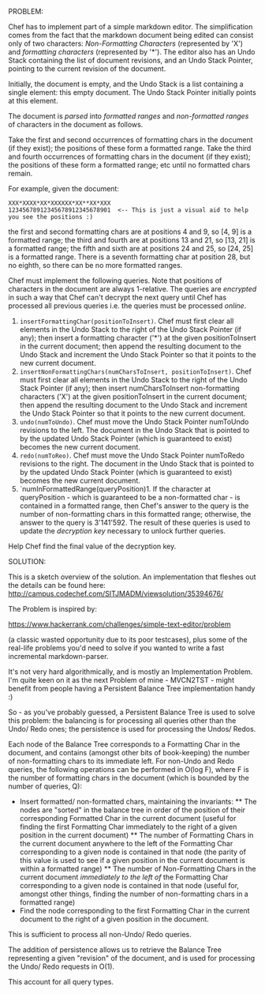 PROBLEM:

Chef has to implement part of a simple markdown editor.  The simplification comes from the fact that the markdown document being edited can consist only of two characters: _Non-Formatting Characters_  (represented by 'X') and _formatting characters_ (represented by '*').  The editor also has an Undo Stack containing the list of document revisions, and an Undo Stack Pointer, pointing to the current revision of the document.

Initially, the document is empty, and the Undo Stack is a list containing a single element: this empty document.  The Undo Stack Pointer initially points at this element.

The document is *parsed* into _formatted ranges_ and _non-formatted ranges_ of characters in the document as follows.

Take the first and second occurrences of formatting chars in the document (if they exist); the positions of these form a formatted range.
Take the third and fourth occurrences of formatting chars in the document (if they exist); the positions of these form a formatted range; etc until no formatted chars remain.

For example, given the document:

```
XXX*XXXX*XX*XXXXXX*XX**XX*XXX
12345678912345678912345678901  <-- This is just a visual aid to help you see the positions :)
```

the first and second formatting chars are at positions 4 and 9, so [4, 9] is a formatted range; the third and fourth are at positions 13 and 21, so [13, 21] is a formatted range; the fifth and sixth are at positions 24 and 25, so [24, 25] is a formatted range.  There is a seventh formatting char at position 28, but no eighth, so there can be no more formatted ranges.

Chef must implement the following queries.  Note that positions of characters in the document are always 1-relative.  The queries are *encrypted* in such a way that Chef can't decrypt the next query until Chef has processed all previous queries i.e. the queries must be processed _online_.

1. `insertFormattingChar(positionToInsert)`.  Chef must first clear all elements in the Undo Stack to the right of the Undo Stack Pointer (if any); then insert a formatting character ('*') at the given positionToInsert in the current document; then append the resulting document to the Undo Stack and increment the Undo Stack Pointer so that it points to the new current document.
2. `insertNonFormattingChars(numCharsToInsert, positionToInsert)`.  Chef must first clear all elements in the Undo Stack to the right of the Undo Stack Pointer (if any); then insert numCharsToInsert non-formatting characters ('X') at the given positionToInsert in the current document; then append the resulting document to the Undo Stack and increment the Undo Stack Pointer so that it points to the new current document.
3. `undo(numToUndo)`.  Chef must move the Undo Stack Pointer numToUndo revisions to the left.  The document in the Undo Stack that is pointed to by the updated Undo Stack Pointer (which is guaranteed to exist) becomes the new current document.
4. `redo(numToReo)`.  Chef must move the Undo Stack Pointer numToRedo revisions to the right.  The document in the Undo Stack that is pointed to by the updated Undo Stack Pointer (which is guaranteed to exist) becomes the new current document.
5. `numInFormattedRange(queryPosition)1.  If the character at queryPosition - which is guaranteed to be a non-formatted char - is contained in a formatted range, then Chef's answer to the query is the number of non-formatting chars in this formatted range; otherwise, the answer to the query is 3'141'592.  The result of these queries is used to update the _decryption key_ necessary to unlock further queries.

Help Chef find the final value of the decryption key.

SOLUTION:

This is a sketch overview of the solution.  An implementation that fleshes out the details can be found here: http://campus.codechef.com/SITJMADM/viewsolution/35394676/

The Problem is inspired by:

https://www.hackerrank.com/challenges/simple-text-editor/problem

(a classic wasted opportunity due to its poor testcases), plus some of the real-life problems you'd need to solve if you wanted to write a fast incremental markdown-parser.

It's not very hard algorithmically, and is mostly an Implementation Problem.  I'm quite keen on it as the next Problem of mine - MVCN2TST - might benefit from people having a Persistent Balance Tree implementation handy :)

So - as you've probably guessed, a Persistent Balance Tree is used to solve this problem: the balancing is for processing all queries other than the Undo/ Redo ones; the persistence is used for processing the Undos/ Redos.

Each node of the Balance Tree corresponds to a Formatting Char in the document, and contains (amongst other bits of book-keeping) the number of non-formatting chars to its immediate left.  For non-Undo and Redo queries, the following operations can be performed in O(log F), where F is the number of formatting chars in the document (which is bounded by the number of queries, Q):

* Insert formatted/ non-formatted chars, maintaining the invariants:
** The nodes are "sorted" in the balance tree in order of the position of their corresponding Formatted Char in the current document (useful for finding the first Formatting Char immediately to the right of a given position in the current document)
** The number of Formatting Chars in the current document anywhere to the left of the Formatting Char corresponding to a given node is contained in that node (the parity of this value is used to see if a given position in the current document is within a formatted range)
** The number of Non-Formatting Chars in the current document _immediately to the left of_ the Formatting Char corresponding to a given node is contained in that node (useful for, amongst other things, finding the number of non-formatting chars in a formatted range)
* Find the node corresponding to the first Formatting Char in the current document to the right of a given position in the document.

This is sufficient to process all non-Undo/ Redo queries.

The addition of persistence allows us to retrieve the Balance Tree representing a given "revision" of the document, and is used for processing the Undo/ Redo requests in O(1).

This account for all query types.
